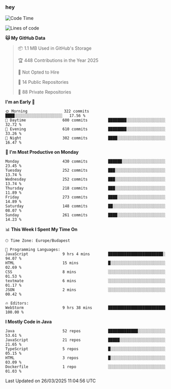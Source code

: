 ### hey

<!--START_SECTION:waka-->
![Code Time](http://img.shields.io/badge/Code%20Time-1%2C145%20hrs%2042%20mins-blue)

![Lines of code](https://img.shields.io/badge/From%20Hello%20World%20I%27ve%20Written-2.6%20million%20lines%20of%20code-blue)

**🐱 My GitHub Data** 

> 📦 1.1 MB Used in GitHub's Storage 
 > 
> 🏆 448 Contributions in the Year 2025
 > 
> 🚫 Not Opted to Hire
 > 
> 📜 14 Public Repositories 
 > 
> 🔑 88 Private Repositories 
 > 
**I'm an Early 🐤** 

```text
🌞 Morning                322 commits         ████░░░░░░░░░░░░░░░░░░░░░   17.56 % 
🌆 Daytime                600 commits         ████████░░░░░░░░░░░░░░░░░   32.72 % 
🌃 Evening                610 commits         ████████░░░░░░░░░░░░░░░░░   33.26 % 
🌙 Night                  302 commits         ████░░░░░░░░░░░░░░░░░░░░░   16.47 % 
```
📅 **I'm Most Productive on Monday** 

```text
Monday                   430 commits         ██████░░░░░░░░░░░░░░░░░░░   23.45 % 
Tuesday                  252 commits         ███░░░░░░░░░░░░░░░░░░░░░░   13.74 % 
Wednesday                252 commits         ███░░░░░░░░░░░░░░░░░░░░░░   13.74 % 
Thursday                 218 commits         ███░░░░░░░░░░░░░░░░░░░░░░   11.89 % 
Friday                   273 commits         ████░░░░░░░░░░░░░░░░░░░░░   14.89 % 
Saturday                 148 commits         ██░░░░░░░░░░░░░░░░░░░░░░░   08.07 % 
Sunday                   261 commits         ████░░░░░░░░░░░░░░░░░░░░░   14.23 % 
```


📊 **This Week I Spent My Time On** 

```text
🕑︎ Time Zone: Europe/Budapest

💬 Programming Languages: 
JavaScript               9 hrs 4 mins        ████████████████████████░   94.07 % 
HTML                     15 mins             █░░░░░░░░░░░░░░░░░░░░░░░░   02.69 % 
CSS                      8 mins              ░░░░░░░░░░░░░░░░░░░░░░░░░   01.53 % 
textmate                 6 mins              ░░░░░░░░░░░░░░░░░░░░░░░░░   01.17 % 
JSON                     2 mins              ░░░░░░░░░░░░░░░░░░░░░░░░░   00.42 % 

🔥 Editors: 
WebStorm                 9 hrs 38 mins       █████████████████████████   100.00 % 
```

**I Mostly Code in Java** 

```text
Java                     52 repos            █████████████░░░░░░░░░░░░   53.61 % 
JavaScript               21 repos            █████░░░░░░░░░░░░░░░░░░░░   21.65 % 
TypeScript               5 repos             █░░░░░░░░░░░░░░░░░░░░░░░░   05.15 % 
HTML                     3 repos             █░░░░░░░░░░░░░░░░░░░░░░░░   03.09 % 
Dockerfile               1 repo              ░░░░░░░░░░░░░░░░░░░░░░░░░   01.03 % 
```




 Last Updated on 26/03/2025 11:04:56 UTC
<!--END_SECTION:waka-->
